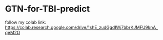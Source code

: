# GTN-for-TBI-predict

follow my colab link:
https://colab.research.google.com/drive/1shE_zudGgdIWj7bbrKJMFU9knA_qeM2O
